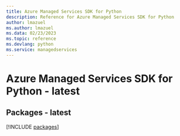 ```yaml
---
title: Azure Managed Services SDK for Python
description: Reference for Azure Managed Services SDK for Python
author: lmazuel
ms.author: lmazuel
ms.data: 02/23/2023
ms.topic: reference
ms.devlang: python
ms.service: managedservices
---
```

# Azure Managed Services SDK for Python - latest
## Packages - latest
[!INCLUDE [packages](managed-services-index.md)]